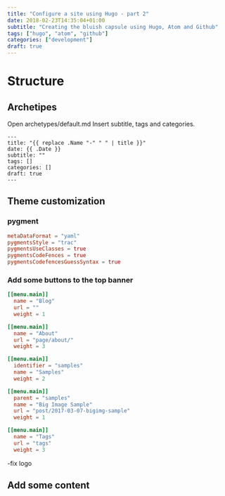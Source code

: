 ```yaml
---
title: "Configure a site using Hugo - part 2"
date: 2018-02-23T14:35:04+01:00
subtitle: "Creating the bluish capsule using Hugo, Atom and Github"
tags: ["hugo", "atom", "github"]
categories: ["development"]
draft: true
---
```


# Structure

## Archetipes
Open archetypes/default.md
Insert subtitle, tags and categories.
```
---
title: "{{ replace .Name "-" " " | title }}"
date: {{ .Date }}
subtitle: ""
tags: []
categories: []
draft: true
---
```

## Theme customization
### pygment
```toml
metaDataFormat = "yaml"
pygmentsStyle = "trac"
pygmentsUseClasses = true
pygmentsCodeFences = true
pygmentsCodefencesGuessSyntax = true
```

### Add some buttons to the top banner

```toml
[[menu.main]]
  name = "Blog"
  url = ""
  weight = 1

[[menu.main]]
  name = "About"
  url = "page/about/"
  weight = 3

[[menu.main]]
  identifier = "samples"
  name = "Samples"
  weight = 2

[[menu.main]]
  parent = "samples"
  name = "Big Image Sample"
  url = "post/2017-03-07-bigimg-sample"
  weight = 1

[[menu.main]]
  name = "Tags"
  url = "tags"
  weight = 3
```

-fix logo
## Add some content
